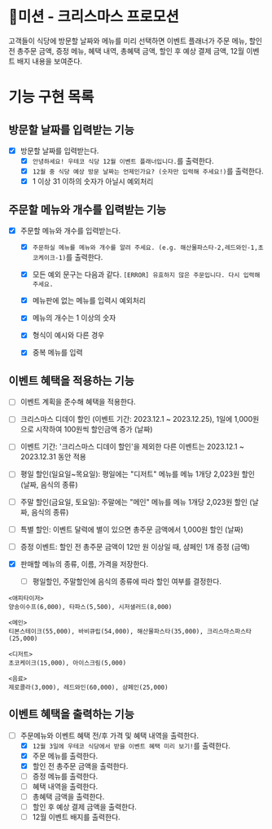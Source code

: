 # 🚀미션 - 크리스마스 프로모션

고객들이 식당에 방문할 날짜와 메뉴를 미리 선택하면 이벤트 플래너가 
주문 메뉴, 할인 전 총주문 금액, 증정 메뉴, 혜택 내역, 총혜택 금액, 할인 후 예상 결제 금액, 12월 이벤트 배지 내용을 보여준다.

# 기능 구현 목록

## 방문할 날짜를 입력받는 기능

- [x] 방문할 날짜를 입력받는다.
  - [x] `안녕하세요! 우테코 식당 12월 이벤트 플래너입니다.`를 출력한다.
  - [x] `12월 중 식당 예상 방문 날짜는 언제인가요? (숫자만 입력해 주세요!)`를 출력한다. 
  - [x] 1 이상 31 이하의 숫자가 아닐시 예외처리

## 주문할 메뉴와 개수를 입력받는 기능

- [x] 주문할 메뉴와 개수를 입력받는다.
  - [x] `주문하실 메뉴를 메뉴와 개수를 알려 주세요. (e.g. 해산물파스타-2,레드와인-1,초코케이크-1)`를 출력한다.
  - [x] 모든 예외 문구는 다음과 같다. `[ERROR] 유효하지 않은 주문입니다. 다시 입력해 주세요.`
  - [x] 메뉴판에 없는 메뉴를 입력시 예외처리 
  - [x] 메뉴의 개수는 1 이상의 숫자 
  - [x] 형식이 예시와 다른 경우
  - [x] 중복 메뉴를 입력


## 이벤트 혜택을 적용하는 기능

- [ ] 이벤트 계획을 준수해 혜택을 적용한다.
- [ ] 크리스마스 디데이 할인 (이벤트 기간: 2023.12.1 ~ 2023.12.25), 1일에 1,000원으로 시작하여 100원씩 할인금액 증가 (날짜)
- [ ] 이벤트 기간: '크리스마스 디데이 할인'을 제외한 다른 이벤트는 2023.12.1 ~ 2023.12.31 동안 적용
- [ ] 평일 할인(일요일~목요일): 평일에는 "디저트" 메뉴를 메뉴 1개당 2,023원 할인 (날짜, 음식의 종류)
- [ ] 주말 할인(금요일, 토요일): 주말에는 "메인" 메뉴를 메뉴 1개당 2,023원 할인 (날짜, 음식의 종류)
- [ ] 특별 할인: 이벤트 달력에 별이 있으면 총주문 금액에서 1,000원 할인 (날짜)
- [ ] 증정 이벤트: 할인 전 총주문 금액이 12만 원 이상일 때, 샴페인 1개 증정 (금액)

- [x] 판매할 메뉴의 종류, 이름, 가격을 저장한다.
  - [ ] 평일할인, 주말할인에 음식의 종류에 따라 할인 여부를 결정한다.
```
<애피타이저>
양송이수프(6,000), 타파스(5,500), 시저샐러드(8,000)

<메인>
티본스테이크(55,000), 바비큐립(54,000), 해산물파스타(35,000), 크리스마스파스타(25,000)

<디저트>
초코케이크(15,000), 아이스크림(5,000)

<음료>
제로콜라(3,000), 레드와인(60,000), 샴페인(25,000)
```

## 이벤트 혜택을 출력하는 기능

- [ ] 주문메뉴와 이벤트 혜택 전/후 가격 및 혜택 내역을 출력한다.
  - [x] `12월 3일에 우테코 식당에서 받을 이벤트 혜택 미리 보기!`를 출력한다.
  - [x] 주문 메뉴를 출력한다.
  - [x] 할인 전 총주문 금액을 출력한다.
  - [ ] 증정 메뉴를 출력한다.
  - [ ] 혜택 내역을 출력한다.
  - [ ] 총혜택 금액을 출력한다.
  - [ ] 할인 후 예상 결제 금액을 출력한다.
  - [ ] 12월 이벤트 배지를 출력한다.
